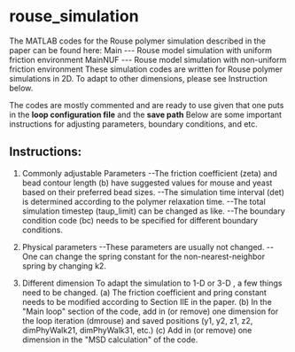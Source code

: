 # rouse_simulation

The MATLAB codes for the Rouse polymer simulation described in the paper can be found here:
Main --- Rouse model simulation with uniform friction environment
MainNUF --- Rouse model simulation with non-uniform friction environment
These simulation codes are written for Rouse polymer simulations in 2D. To adapt to other dimensions, please see Instruction below.

The codes are mostly commented and are ready to use given that one puts in the **loop configuration file** and the **save path**
Below are some important instructions for adjusting parameters, boundary conditions, and etc.

Instructions:
-
1. Commonly adjustable Parameters
   --The friction coefficient (zeta) and bead contour length (b) have suggested values for mouse and yeast based on their preferred bead sizes. 
   --The simulation time interval (det) is determined according to the polymer relaxation time.
   --The total simulation timestep (taup_limit) can be changed as like.
   --The boundary condition code (bc) needs to be specified for different boundary conditions.

2. Physical parameters
   --These parameters are usually not changed.
   --One can change the spring constant for the non-nearest-neighbor spring by changing k2.
   
3. Different dimension
   To adapt the simulation to 1-D or 3-D , a few things need to be changed.
   (a) The friction coefficient and pring constant needs to be modified according to Section IIE in the paper.
   (b) In the "Main loop" section of the code, add in (or remove) one dimension for the loop iteration (dmrouse) and saved positions (y1, y2, z1, z2, dimPhyWalk21, dimPhyWalk31, etc.)
   (c) Add in (or remove) one dimension in the "MSD calculation" of the code.
